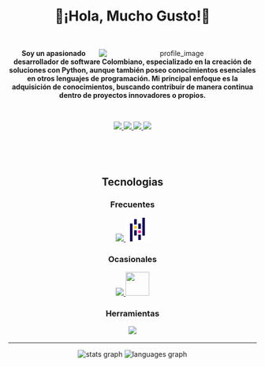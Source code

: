<h1 align="center">🌟¡Hola, Mucho Gusto!🌟</h1><br>

<div align="center"> 
	
  <img src="https://i.pinimg.com/originals/74/63/59/74635989b770a38189fff31a8ef152ea.gif" align="right" alt="profile_image" width="320">
  <p><strong>Soy un apasionado desarrollador de software Colombiano, especializado en la creación de soluciones con Python, aunque también poseo conocimientos esenciales en otros lenguajes de programación. Mi principal enfoque es la adquisición de conocimientos, buscando contribuir de manera continua dentro de proyectos innovadores o propios.</strong>
  </p>
  <br>
	
  <p align="center">
  	<a href="">
    <img src="https://img.shields.io/badge/Gmail-D14836?style=for-the-badge&logo=gmail&logoColor=white" />
  	</a>
		<a href="">
    <img src="https://img.shields.io/badge/Discord-7289DA?style=for-the-badge&logo=discord&logoColor=white" />
  	</a>
		<a href="">
    <img src="https://img.shields.io/badge/LinkedIn-0077B5?style=for-the-badge&logo=linkedin&logoColor=white" />
  	</a>
		<a href="">
    <img src="https://img.shields.io/badge/Telegram-2CA5E0?style=for-the-badge&logo=telegram&logoColor=white" />
  	</a>
	</p>

</div>
<br>

<img src="https://user-images.githubusercontent.com/73097560/115834477-dbab4500-a447-11eb-908a-139a6edaec5c.gif" alt=""> <br>

<div>

<h2 align="center">Tecnologias</h2>


<h3 align="center">Frecuentes</h3>
<p align="center">
  <a href="https://skillicons.dev">
    <img src="https://skillicons.dev/icons?i=py,flask,fastapi,firebase,git" />
  </a>
	<img src="https://raw.githubusercontent.com/devicons/devicon/2ae2a900d2f041da66e950e4d48052658d850630/icons/pandas/pandas-original.svg" alt="" width="48" height="48"/>
</p>
<h3 align="center">Ocasionales</h3>
<p align="center">
  <a href="https://skillicons.dev">
    <img src="https://skillicons.dev/icons?i=cpp,nodejs,js,html,css,bootstrap,figma,bots,java,tailwind" />
  </a>
	<img src="https://github.com/marwin1991/profile-technology-icons/assets/136815194/3c698a4f-84e4-4849-a900-476b14311634" width="48" height="48" >
</p>
<h3 align="center">Herramientas</h3>
<p align="center">
  <a href="https://skillicons.dev">
    <img src="https://skillicons.dev/icons?i=notion,vscode,github"/>
  </a>
	
</p>
</div>

****

<div align="center">
  <img src="https://github-readme-stats.vercel.app/api?username=PC1-3&hide_title=false&hide_rank=false&show_icons=true&include_all_commits=true&count_private=true&disable_animations=false&theme=dracula&locale=en&hide_border=false" height="150" alt="stats graph"  />
  <img src="https://github-readme-stats.vercel.app/api/top-langs?username=PC1-3&locale=en&hide_title=false&layout=compact&card_width=220&langs_count=5&theme=dracula&hide_border=false" height="150" alt="languages graph"  />
</div>

